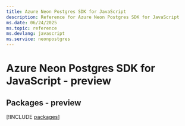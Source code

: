 ```yaml
---
title: Azure Neon Postgres SDK for JavaScript
description: Reference for Azure Neon Postgres SDK for JavaScript
ms.date: 06/24/2025
ms.topic: reference
ms.devlang: javascript
ms.service: neonpostgres
---
```

# Azure Neon Postgres SDK for JavaScript - preview
## Packages - preview
[!INCLUDE [packages](neon-postgres-index.md)]